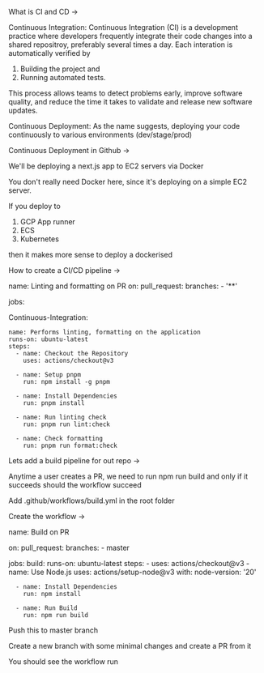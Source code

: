 What is CI and CD   ->

Continuous Integration: Continuous Integration (CI) is a development practice where developers frequently integrate their code changes into a shared repositroy, preferably several times a day. Each interation is automatically verified by 

1. Building the project and 
2. Running automated tests.


This process allows teams to detect problems early, improve software quality, and reduce the time it takes to validate and release new software updates.

Continuous Deployment: As the name suggests, deploying your code continuously to various environments (dev/stage/prod)




Continuous Deployment in Github ->

We'll be deploying a next.js app to EC2 servers via Docker

You don't really need Docker here, since it's deploying on a simple EC2 server.

If you deploy to 

1. GCP App runner
2. ECS 
3. Kubernetes

then it makes more sense to deploy a dockerised





How to create a CI/CD pipeline ->



name: Linting and formatting on PR
on:
  pull_request:
    branches:
      - '**'

jobs:

  Continuous-Integration:

    name: Performs linting, formatting on the application
    runs-on: ubuntu-latest
    steps:
      - name: Checkout the Repository
        uses: actions/checkout@v3

      - name: Setup pnpm
        run: npm install -g pnpm
        
      - name: Install Dependencies
        run: pnpm install

      - name: Run linting check
        run: pnpm run lint:check

      - name: Check formatting
        run: pnpm run format:check






Lets add a build pipeline for out repo ->

Anytime a user creates a PR, we need to run npm run build and only if it succeeds should the workflow succeed

Add .github/workflows/build.yml  in the root folder

Create the workflow ->

name: Build on PR

on:
  pull_request:
    branches:
      - master

jobs:
  build:
    runs-on: ubuntu-latest
    steps:
      - uses: actions/checkout@v3
      - name: Use Node.js
        uses: actions/setup-node@v3
        with:
          node-version: '20'
      
      - name: Install Dependencies
        run: npm install
        
      - name: Run Build
        run: npm run build



Push this to master branch

Create a new branch with some minimal changes and create a PR from it

You should see the workflow run